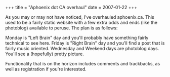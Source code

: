 +++
title = "Aphoenix dot CA overhaul"
date = 2007-01-22
+++

As you may or may not have noticed, I've overhauled aphoenix.ca. This used to be a fairly static website with a few extra odds and ends (like the photoblog) available to peruse. The plan is as follows:

Monday is "Left Brain" day and you'll probably have something fairly technical to see here. Friday is "Right Brain" day and you'll find a post that is fairly music oriented. Wednesday and Weekend days are photoblog days. You'll see a (hopefully) pretty picture.

Functionality that is on the horizon includes comments and trackbacks, as well as registration if you're interested.

